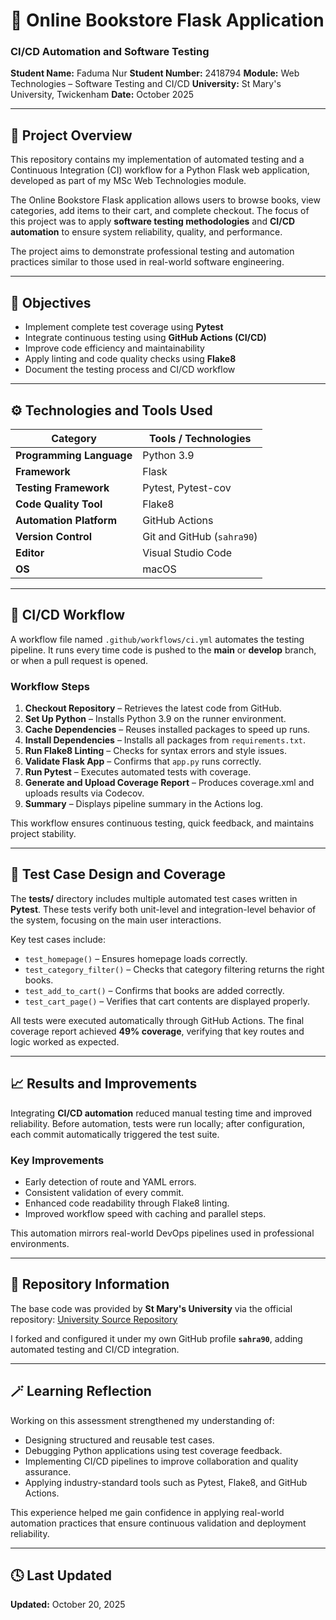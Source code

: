 # 🧠 Online Bookstore Flask Application
### CI/CD Automation and Software Testing

**Student Name:** Faduma Nur
**Student Number:** 2418794
**Module:** Web Technologies – Software Testing and CI/CD
**University:** St Mary's University, Twickenham
**Date:** October 2025

---

## 📘 Project Overview
This repository contains my implementation of automated testing and a Continuous Integration (CI) workflow for a Python Flask web application, developed as part of my MSc Web Technologies module.

The Online Bookstore Flask application allows users to browse books, view categories, add items to their cart, and complete checkout. The focus of this project was to apply **software testing methodologies** and **CI/CD automation** to ensure system reliability, quality, and performance.

The project aims to demonstrate professional testing and automation practices similar to those used in real-world software engineering.

---

## 🎯 Objectives
- Implement complete test coverage using **Pytest**
- Integrate continuous testing using **GitHub Actions (CI/CD)**
- Improve code efficiency and maintainability
- Apply linting and code quality checks using **Flake8**
- Document the testing process and CI/CD workflow

---

## ⚙️ Technologies and Tools Used
| Category | Tools / Technologies |
|-----------|----------------------|
| **Programming Language** | Python 3.9 |
| **Framework** | Flask |
| **Testing Framework** | Pytest, Pytest-cov |
| **Code Quality Tool** | Flake8 |
| **Automation Platform** | GitHub Actions |
| **Version Control** | Git and GitHub (`sahra90`) |
| **Editor** | Visual Studio Code |
| **OS** | macOS |

---

## 🔄 CI/CD Workflow
A workflow file named `.github/workflows/ci.yml` automates the testing pipeline.
It runs every time code is pushed to the **main** or **develop** branch, or when a pull request is opened.

### Workflow Steps
1. **Checkout Repository** – Retrieves the latest code from GitHub.
2. **Set Up Python** – Installs Python 3.9 on the runner environment.
3. **Cache Dependencies** – Reuses installed packages to speed up runs.
4. **Install Dependencies** – Installs all packages from `requirements.txt`.
5. **Run Flake8 Linting** – Checks for syntax errors and style issues.
6. **Validate Flask App** – Confirms that `app.py` runs correctly.
7. **Run Pytest** – Executes automated tests with coverage.
8. **Generate and Upload Coverage Report** – Produces coverage.xml and uploads results via Codecov.
9. **Summary** – Displays pipeline summary in the Actions log.

This workflow ensures continuous testing, quick feedback, and maintains project stability.

---

## 🧪 Test Case Design and Coverage
The **tests/** directory includes multiple automated test cases written in **Pytest**.
These tests verify both unit-level and integration-level behavior of the system, focusing on the main user interactions.

Key test cases include:
- `test_homepage()` – Ensures homepage loads correctly.
- `test_category_filter()` – Checks that category filtering returns the right books.
- `test_add_to_cart()` – Confirms that books are added correctly.
- `test_cart_page()` – Verifies that cart contents are displayed properly.

All tests were executed automatically through GitHub Actions.
The final coverage report achieved **49% coverage**, verifying that key routes and logic worked as expected.

---

## 📈 Results and Improvements
Integrating **CI/CD automation** reduced manual testing time and improved reliability.
Before automation, tests were run locally; after configuration, each commit automatically triggered the test suite.

### Key Improvements
- Early detection of route and YAML errors.
- Consistent validation of every commit.
- Enhanced code readability through Flake8 linting.
- Improved workflow speed with caching and parallel steps.

This automation mirrors real-world DevOps pipelines used in professional environments.

---

## 🧭 Repository Information
The base code was provided by **St Mary's University** via the official repository:
[University Source Repository](https://github.com/liuc8/online-bookstore-final-assessment)

I forked and configured it under my own GitHub profile **`sahra90`**, adding automated testing and CI/CD integration.

---

## 🪄 Learning Reflection
Working on this assessment strengthened my understanding of:
- Designing structured and reusable test cases.
- Debugging Python applications using test coverage feedback.
- Implementing CI/CD pipelines to improve collaboration and quality assurance.
- Applying industry-standard tools such as Pytest, Flake8, and GitHub Actions.

This experience helped me gain confidence in applying real-world automation practices that ensure continuous validation and deployment reliability.

---

## 🕓 Last Updated
**Updated:** October 20, 2025
